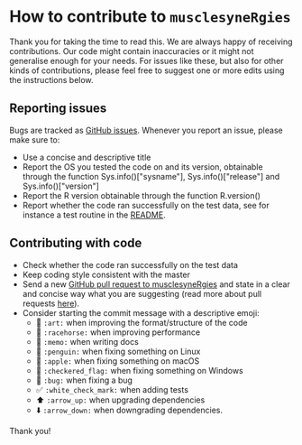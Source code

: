 # How to contribute to `musclesyneRgies`
Thank you for taking the time to read this. We are always happy of receiving contributions. Our code might contain inaccuracies or it might not generalise enough for your needs. For issues like these, but also for other kinds of contributions, please feel free to suggest one or more edits using the instructions below.

## Reporting issues
Bugs are tracked as [GitHub issues](https://guides.github.com/features/issues/). Whenever you report an issue, please make sure to:
- Use a concise and descriptive title
- Report the OS you tested the code on and its version, obtainable through the function Sys.info()["sysname"], Sys.info()["release"] and Sys.info()["version"]
- Report the R version obtainable through the function R.version()
- Report whether the code ran successfully on the test data, see for instance a test routine in the [README](https://github.com/alesantuz/musclesyneRgies/blob/master/README.md).

## Contributing with code
- Check whether the code ran successfully on the test data
- Keep coding style consistent with the master
- Send a new [GitHub pull request to musclesyneRgies](https://github.com/alesantuz/musclesyneRgies/compare) and state in a clear and concise way what you are suggesting (read more about pull requests [here](https://docs.github.com/en/free-pro-team@latest/github/collaborating-with-issues-and-pull-requests/about-pull-requests)).
- Consider starting the commit message with a descriptive emoji:
    - :art: `:art:` when improving the format/structure of the code
    - :racehorse: `:racehorse:` when improving performance
    - :memo: `:memo:` when writing docs
    - :penguin: `:penguin:` when fixing something on Linux
    - :apple: `:apple:` when fixing something on macOS
    - :checkered_flag: `:checkered_flag:` when fixing something on Windows
    - :bug: `:bug:` when fixing a bug
    - :white_check_mark: `:white_check_mark:` when adding tests
    - :arrow_up: `:arrow_up:` when upgrading dependencies
    - :arrow_down: `:arrow_down:` when downgrading dependencies.

Thank you!

